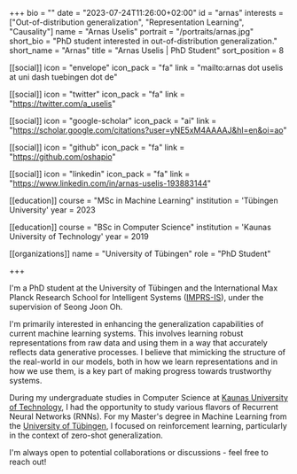 +++
bio = ""
date = "2023-07-24T11:26:00+02:00"
id = "arnas"
interests = ["Out-of-distribution generalization", "Representation Learning", "Causality"]
name = "Arnas Uselis"
portrait = "/portraits/arnas.jpg"
short_bio = "PhD student interested in out-of-distribution generalization."
short_name = "Arnas"
title = "Arnas Uselis | PhD Student"
sort_position = 8

[[social]]
    icon = "envelope"
    icon_pack = "fa"
    link = "mailto:arnas dot uselis at uni dash tuebingen dot de"

[[social]]
    icon = "twitter"
    icon_pack = "fa"
    link = "https://twitter.com/a_uselis"

[[social]]
    icon = "google-scholar"
    icon_pack = "ai"
    link = "https://scholar.google.com/citations?user=yNE5xM4AAAAJ&hl=en&oi=ao"

[[social]]
    icon = "github"
    icon_pack = "fa"
    link = "https://github.com/oshapio"

[[social]]
    icon = "linkedin"
    icon_pack = "fa"
    link = "https://www.linkedin.com/in/arnas-uselis-193883144"

[[education]]
    course = "MSc in Machine Learning"
    institution = 'Tübingen University'
    year = 2023

[[education]]
    course = "BSc in Computer Science"
    institution = 'Kaunas University of Technology'
    year = 2019

[[organizations]]
    name = "University of Tübingen"
    role = "PhD Student"

+++

I'm a PhD student at the University of Tübingen and the International Max Planck Research School for Intelligent Systems ([IMPRS-IS](https://imprs.is.mpg.de/)), under the supervision of Seong Joon Oh. 

I'm primarily interested in enhancing the generalization capabilities of current machine learning systems. This involves learning robust representations from raw data and using them in a way that accurately reflects data generative processes. I believe that mimicking the structure of the real-world in our models, both in how we learn representations and in how we use them, is a key part of making progress towards trustworthy systems.

During my undergraduate studies in Computer Science at [Kaunas University of Technology](https://ktu.edu/en), I had the opportunity to study various flavors of Recurrent Neural Networks (RNNs). For my Master's degree in Machine Learning from the [University of Tübingen](https://uni-tuebingen.de/en/), I focused on reinforcement learning, particularly in the context of zero-shot generalization. 

I'm always open to potential collaborations or discussions - feel free to reach out!